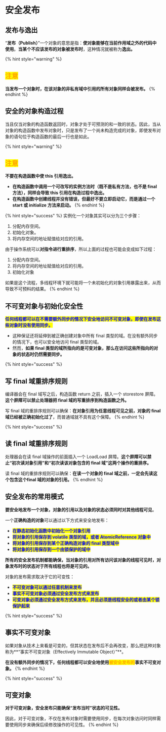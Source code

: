 # 安全发布

## 发布与逸出

“**发布（Publish）**”一个对象的意思是指：**使对象能够在当前作用域之外的代码中使用**。**当某个不应该发布的对象被发布时**，这种情况就被称为**逸出。**

{% hint style="warning" %}
## <mark style="color:orange;">注意</mark>

**当发布一个对象时，在该对象的非私有域中引用的所有对象同样会被发布。**
{% endhint %}

## 安全的对象构造过程

当且仅当对象的构造函数返回时，对象才处于可预测的和一致的状态。因此，当从对象的构造函数中发布对象时，只是发布了一个尚未构造完成的对象，即使发布对象的语句位于构造函数的最后一行也是如此。

{% hint style="warning" %}
## <mark style="color:orange;">注意</mark>

**不要在构造函数中使 this 引用逸出。**

* **在构造函数中调用一个可改写的实例方法时（既不是私有方法，也不是 final 方法），同样会导致 this 引用在构造过程中逸出。**
* **在构造函数中创建线程并没有错误，但最好不要立即启动它，而是通过一个 start 或 initialize 方法来启动。**
{% endhint %}

{% hint style="success" %}
实例化一个对象其实可以分为三个步骤：

1. 分配内存空间。
2. 初始化对象。
3. 将内存空间的地址赋值给对应的引用。

由于操作系统可以**对指令进行重排序**，所以上面的过程也可能会变成如下过程：

1. 分配内存空间。
2. 将内存空间的地址赋值给对应的引用。
3. 初始化对象

如果是这个流程，多线程环境下就可能将一个未初始化的对象引用暴露出来，从而导致不可预料的结果。
{% endhint %}

## 不可变对象与初始化安全性

<mark style="color:blue;">**任何线程都可以在不需要额外同步的情况下安全地访问不可变对象，即使在发布这些对象时没有使用同步。**</mark>

* 这种保证还将延伸到被正确创建对象中所有 final 类型的域。在没有额外同步的情况下，也可以安全地访问 final 类型的域。
* 然而，**如果 final 类型的域所指向的是可变对象，那么在访问这些所指向的对象的状态时仍然需要同步。**

{% hint style="success" %}
## **写 final 域重排序规则**

编译器会在 final 域写之后，构造函数 return 之前，插入一个 storestore 屏障。**这个屏障可以禁止处理器把 final 域的写重排序到构造函数之外。**

写 final 域的重排序规则可以确保：**在对象引用为任意线程可见之前，对象的 final 域已经被正确初始化过了**，而普通域就不具有这个保障。
{% endhint %}

{% hint style="success" %}
## **读 final 域重排序规则**

处理器会在读 final 域操作的前面插入一个 LoadLoad 屏障。**这个屏障可以禁止“初次读对象引用”和“初次读该对象包含的 final 域”这两个操作的重排序。**

读 final 域的重排序规则可以确保：**在读一个对象的 final 域之前，一定会先读这个包含这个final 域的对象的引用。**
{% endhint %}

## 安全发布的常用模式

**要安全地发布一个对象，对象的引用以及对象的状态必须同时对其他线程可见**。

一个**正确构造的对象**可以通过以下方式来安全地发布：

* <mark style="color:blue;">**在静态初始化函数中初始化一个对象引用**</mark>
* <mark style="color:blue;">**将对象的引用保存到 volatile 类型的域，或者 AtomicReference 对象中**</mark>
* <mark style="color:blue;">**将对象的引用保存到某个正确构造对象的 final 类型域中**</mark>
* <mark style="color:blue;">**将对象的引用保存到一个由锁保护的域中**</mark>

**所有的安全发布机制都能确保，当对象的引用对所有访问该对象的线程可见时，对象发布时的状态对于所有线程也将是可见的。**

对象的发布需求取决于它的可变性：

* <mark style="color:blue;">**不可变对象可以通过任意机制来发布**</mark>
* <mark style="color:blue;">**事实不可变对象必须通过安全发布方式来发布**</mark>
* <mark style="color:blue;">**可变对象必须通过安全发布方式来发布，并且必须是线程安全的或者由某个锁保护起来**</mark>

{% hint style="success" %}
## 事实不可变对象

如果对象从技术上来看是可变的，但其状态在发布后不会再改变，那么把这种对象称为**“事实不可变对象（Effectively Immutable Object）”**。

**在没有额外同步的情况下，任何线程都可以安全地使用**<mark style="color:orange;">**被安全发布的**</mark>**事实不可变对象。**
{% endhint %}

{% hint style="success" %}
## 可变对象

**对于可变对象，安全发布只能确保“发布当时”状态的可见性。**

因此，对于可变对象，不仅在发布对象时需要使用同步，在每次对象访问时同样需要使用同步来确保后续修改操作的可见性。
{% endhint %}
